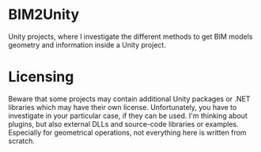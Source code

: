 # BIM2Unity

Unity projects, where I investigate the different methods to get BIM models geometry and information inside a Unity project.

# Licensing

Beware that some projects may contain additional Unity packages or .NET libraries which may have their own license. Unfortunately, you have to investigate in your particular case, if they can be used. I'm thinking about plugins, but also external DLLs and source-code libraries or examples. Especially for geometrical operations, not everything here is written from scratch.
